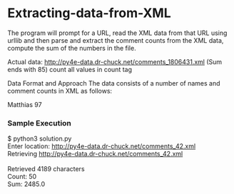 # Extracting-data-from-XML
 The program will prompt for a URL, read the XML data from that URL using urllib and then parse and extract the comment counts from the XML data, compute the sum of the numbers in the file.
 
 Actual data: http://py4e-data.dr-chuck.net/comments_1806431.xml (Sum ends with 85)
 count all values in count tag <count></count>
 
Data Format and Approach
The data consists of a number of names and comment counts in XML as follows:

<comment>
  <name>Matthias</name>
  <count>97</count>
</comment>

<h3>Sample Execution</h3>

$ python3 solution.py<br>
Enter location: http://py4e-data.dr-chuck.net/comments_42.xml<br>
Retrieving http://py4e-data.dr-chuck.net/comments_42.xml<br><br>
Retrieved 4189 characters<br>
Count: 50<br>
Sum: 2485.0
